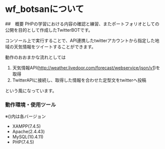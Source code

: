 # wf_botsanについて

##　概要
PHPの学習における内容の確認と練習、またポートフォリオとしての公開を目的として作成したTwitterBOTです。

コンソール上で実行することで、API連携したtwitterアカウントから指定した地域の天気情報をツイートすることができます。



動作のおおまかな流れとしては

1. 天気情報API(http://weather.livedoor.com/forecast/webservice/json/v1)を取得
2. TwitterAPIに接続し、取得した情報を合わせた定型文をtwitterへ投稿

という風になっています。


### 動作環境・使用ツール
※()内は各バージョン

- XAMPP(7.4.5)
- Apache(2.4.43)
- MySQL(10.4.11)
- PHP(7.4.5)

